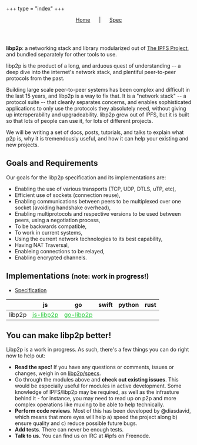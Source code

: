 +++
type = "index"
+++

<style>
  a.nav-item {
    margin: 0px 20px;
    text-decoration: underline;
  }

  .green {
    color: #2ecc40;
  }

</style>

<div style="text-align:center; margin:0px auto 60px;">
  <a class="nav-item" href="#home">Home</a> |
  <a class="nav-item" href="/specs/">Spec</a>
</div>

**libp2p**: a networking stack and library modularized out of [The IPFS Project](https://ipfs.io), and bundled separately for other tools to use.

libp2p is the product of a long, and arduous quest of understanding -- a deep dive into the internet's network stack, and plentiful peer-to-peer protocols from the past.

 Building large scale peer-to-peer systems has been complex and difficult in the last 15 years, and libp2p is a way to fix that. It is a "network stack" -- a protocol suite -- that cleanly separates concerns, and enables sophisticated applications to only use the protocols they absolutely need, without giving up interoperability and upgradeability. libp2p grew out of IPFS, but it is built so that lots of people can use it, for lots of different projects.

We will be writing a set of docs, posts, tutorials, and talks to explain what p2p is, why it is tremendously useful, and how it can help your existing and new projects.

## Goals and Requirements

Our goals for the libp2p specification and its implementations are:

- Enabling the use of various transports (TCP, UDP, DTLS, uTP, etc),
- Efficient use of sockets (connection reuse),
- Enabling communications between peers to be multiplexed over one socket (avoiding handshake overhead),
- Enabling multiprotocols and respective versions to be used between peers, using a negotiation process,
- To be backwards compatible,
- To work in current systems,
- Using the current network technologies to its best capability,
- Having NAT Traversal,
- Enableing connections to be relayed,
- Enabling encrypted channels.

## Implementations <small>(note: work in progress!)</small>

- [Specification](https://github.com/ipfs/specs/tree/master/protocol/network)

|       | js | go | swift | python | rust |
| :--- | :-:| :-: | :---: | :----: | :--: |
| libp2p | <a href="https://github.com/libp2p/js-libp2p" class="green">js-libp2p</a> | <a href="https://github.com/libp2p/go-libp2p" class="green">go-libp2p</a> | | | |


<!-- I'm not sure how best to display this information. Here are the modules we currently have in this org:

go-libp2p
go-testutil
interface-connection
interface-libp2p
interface-peer-routing
interface-record-store
interface-stream-muxer
interface-transport
js-libp2p
js-libp2p-crypto
js-libp2p-distributed-record-store
js-libp2p-half-closed-connection-upgrade
js-libp2p-identify
js-libp2p-kad-record-store
js-libp2p-kad-routing
js-libp2p-mdns-discovery
js-libp2p-multiplex
js-libp2p-ping
js-libp2p-railing
js-libp2p-random-walk
js-libp2p-record
js-libp2p-secio
js-libp2p-spdy
js-libp2p-swarm
js-libp2p-tcp
js-libp2p-udp
js-libp2p-udt
js-libp2p-utp
js-libp2p-webrtc-star
js-libp2p-websockets
js-peer-book
js-peer-id
js-peer-info
js-spdy-stream-muxer
libp2p
pubsub

That is going to be a seriously js-* heavy graph. -->

## You can make libp2p better!

Libp2p is a work in progress. As such, there's a few things you can do right now to help out:

- **Read the spec!** If you have any questions or comments, issues or changes, weigh in on [libp2p/specs](https://github.com/libp2p/specs).
- Go through the modules above and **check out existing issues**. This would be especially useful for modules in active development. Some knowledge of IPFS/libp2p may be required, as well as the infrasture behind it - for instance, you may need to read up on p2p and more complex operations like muxing to be able to help technically.
- **Perform code reviews**. Most of this has been developed by @diasdavid, which means that more eyes will help a) speed the project along b) ensure quality and c) reduce possible future bugs.
- **Add tests**. There can never be enough tests.
- **Talk to us.** You can find us on IRC at #ipfs on Freenode.

